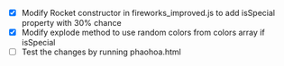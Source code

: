 - [x] Modify Rocket constructor in fireworks_improved.js to add isSpecial property with 30% chance
- [x] Modify explode method to use random colors from colors array if isSpecial
- [ ] Test the changes by running phaohoa.html
